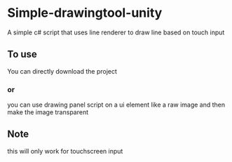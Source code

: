 # Simple-drawingtool-unity

A simple c# script that uses line renderer to draw line based on touch input

## To use
You can directly download the project
### or
you can use drawing panel script on a ui element like a raw image and then make the image transparent

## Note 
this will only work for touchscreen input 
